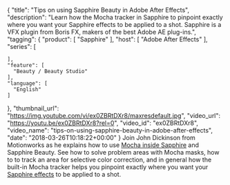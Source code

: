 {
  "title": "Tips on using Sapphire Beauty in Adobe After Effects",
  "description": "Learn how the Mocha tracker in Sapphire to pinpoint exactly where you want your Sapphire effects to be applied to a shot. Sapphire is a VFX plugin from Boris FX, makers of the best Adobe AE plug-ins.",
  "tagging": {
    "product": [
      "Sapphire"
    ],
    "host": [
      "Adobe After Effects"
    ],
    "series": [

    ],
    "feature": [
      "Beauty / Beauty Studio"
    ],
    "language": [
      "English"
    ]
  },
  "thumbnail_url": "https://img.youtube.com/vi/ex0ZBRtDXr8/maxresdefault.jpg",
  "video_url": "https://youtu.be/ex0ZBRtDXr8?rel=0",
  "video_id": "ex0ZBRtDXr8",
  "video_name": "tips-on-using-sapphire-beauty-in-adobe-after-effects",
  "date": "2018-03-26T10:18:22+00:00"
}
Join John Dickinson from Motionworks as he explains how to use [Mocha inside Sapphire](/products/sapphire/mocha-in-sapphire/) and Sapphire Beauty. See how to solve problem areas with Mocha masks, how to to track an area for selective color correction, and in general how the built-in Mocha tracker helps you pinpoint exactly where you want your [Sapphire effects](/products/sapphire/) to be applied to a shot.

